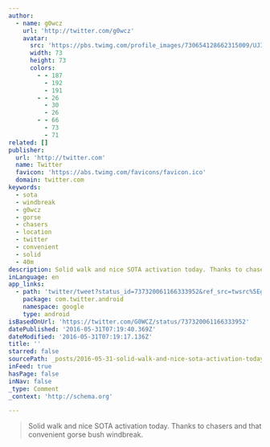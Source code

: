```yaml
---
author:
  - name: g0wcz
    url: 'http://twitter.com/g0wcz'
    avatar:
      src: 'https://pbs.twimg.com/profile_images/730654128662315009/UJI9aipt_bigger.jpg'
      width: 73
      height: 73
      colors:
        - - 187
          - 192
          - 191
        - - 26
          - 30
          - 26
        - - 66
          - 73
          - 71
related: []
publisher:
  url: 'http://twitter.com'
  name: Twitter
  favicon: 'https://abs.twimg.com/favicons/favicon.ico'
  domain: twitter.com
keywords:
  - sota
  - windbreak
  - g0wcz
  - gorse
  - chasers
  - location
  - twitter
  - convenient
  - solid
  - 40m
description: Solid walk and nice SOTA activation today. Thanks to chasers and that convenient gorse bush windbreak.
inLanguage: en
app_links:
  - path: 'twitter/tweet?status_id=737320061166333952&ref_src=twsrc%5Egoogle%7Ctwcamp%5Eandroidseo%7Ctwgr%5Estatus%7Ctwterm%5E737320061166333952'
    package: com.twitter.android
    namespace: google
    type: android
isBasedOnUrl: 'https://twitter.com/G0WCZ/status/737320061166333952'
datePublished: '2016-05-31T07:19:40.369Z'
dateModified: '2016-05-31T07:19:17.136Z'
title: ''
starred: false
sourcePath: _posts/2016-05-31-solid-walk-and-nice-sota-activation-today-thanks-to-chasers.md
inFeed: true
hasPage: false
inNav: false
_type: Comment
_context: 'http://schema.org'

---
```

> Solid walk and nice SOTA activation today. Thanks to chasers and that convenient gorse bush windbreak.